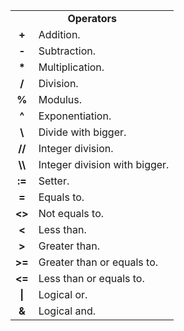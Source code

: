 <table>
  <tr>
    <td colspan="2" align="center"><b>Operators</b></td>
  </tr>
  <tr>
    <td align="center"><b>+</b></td>
    <td>Addition.</td>
  </tr>
  <tr>
    <td align="center"><b>-</b></td>
    <td>Subtraction.</td>
  </tr>
  <tr>
    <td align="center"><b>*</b></td>
    <td>Multiplication.</td>
  </tr>
  <tr>
    <td align="center"><b>/</b></td>
    <td>Division.</td>
  </tr>
  <tr>
    <td align="center"><b>%</b></td>
    <td>Modulus.</td>
  </tr>
  <tr>
    <td align="center"><b>^</b></td>
    <td>Exponentiation.</td>
  </tr>
  <tr>
    <td align="center"><b>\</b></td>
    <td>Divide with bigger.</td>
  </tr>
  <tr>
    <td align="center"><b>//</b></td>
    <td>Integer division.</td>
  </tr>
  <tr>
    <td align="center"><b>\\</b></td>
    <td>Integer division with bigger.</td>
  </tr>
  <tr>
    <td align="center"><b>:=</b></td>
    <td>Setter.</td>
  </tr>
  <tr>
    <td align="center"><b>=</b></td>
    <td>Equals to.</td>
  </tr>
  <tr>
    <td align="center"><b><></b></td>
    <td>Not equals to.</td>
  </tr>
  <tr>
    <td align="center"><b><</b></td>
    <td>Less than.</td>
  </tr>
  <tr>
    <td align="center"><b>></b></td>
    <td>Greater than.</td>
  </tr>
  <tr>
    <td align="center"><b>>=</b></td>
    <td>Greater than or equals to.</td>
  </tr>
  <tr>
    <td align="center"><b><=</b></td>
    <td>Less than or equals to.</td>
  </tr>
  <tr>
    <td align="center"><b>|</b></td>
    <td>Logical or.</td>
  </tr>
  <tr>
    <td align="center"><b>&</b></td>
    <td>Logical and.</td>
  </tr>
</table>
